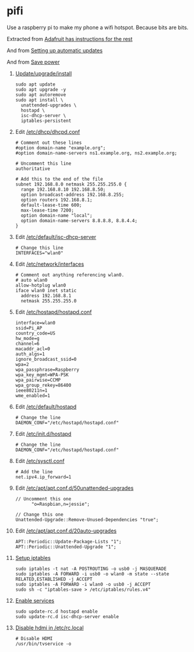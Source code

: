 # pifi

Use a raspberry pi to make my phone a wifi hotspot.  Because bits are bits.

Extracted from [Adafruit has instructions for the rest](https://cdn-learn.adafruit.com/downloads/pdf/setting-up-a-raspberry-pi-as-a-wifi-access-point.pdf)

And from [Setting up automatic updates](https://blog.dantup.com/2016/04/setting-up-automatic-updates-on-raspberry-pi-raspbian-jessie/)

And from [Save power](https://github.com/geerlingguy/raspberry-pi-dramble/issues/58)

1. [Update/upgrade/install](setup.sh)
    ```
    sudo apt update
    sudo apt upgrade -y
    sudo apt autoremove
    sudo apt install \
      unattended-upgrades \
      hostapd \
      isc-dhcp-server \
      iptables-persistent
    ```
1. Edit [/etc/dhcp/dhcpd.conf](etc/dhcp/dhcpd.conf)
    ```
    # Comment out these lines
    #option domain-name "example.org";
    #option domain-name-servers ns1.example.org, ns2.example.org;

    # Uncomment this line
    authoritative
    
    # Add this to the end of the file
    subnet 192.168.8.0 netmask 255.255.255.0 {
      range 192.168.8.10 192.168.8.50;
      option broadcast-address 192.168.8.255;
      option routers 192.168.8.1;
      default-lease-time 600;
      max-lease-time 7200;
      option domain-name "local";
      option domain-name-servers 8.8.8.8, 8.8.4.4;
    }
    ```
1. Edit [/etc/default/isc-dhcp-server](etc/default/isc-dhcp-server)
    ```
    # Change this line
    INTERFACES="wlan0"
    ```
1. Edit [/etc/network/interfaces](etc/network/interfaces)
    ```
    # Comment out anything referencing wlan0.
    # auto wlan0
    allow-hotplug wlan0
    iface wlan0 inet static
      address 192.168.8.1
      netmask 255.255.255.0
    ```
1. Edit [/etc/hostapd/hostapd.conf](etc/hostapd/hostapd.conf)
    ```
    interface=wlan0
    ssid=Pi_AP
    country_code=US
    hw_mode=g
    channel=6
    macaddr_acl=0
    auth_algs=1
    ignore_broadcast_ssid=0
    wpa=2
    wpa_passphrase=Raspberry
    wpa_key_mgmt=WPA-PSK
    wpa_pairwise=CCMP
    wpa_group_rekey=86400
    ieee80211n=1
    wme_enabled=1
    ```
1. Edit [/etc/default/hostapd](etc/default/hostapd)
    ```
    # Change the line
    DAEMON_CONF="/etc/hostapd/hostapd.conf"
    ```
1. Edit [/etc/init.d/hostapd](etc/init.d/hostapd)
    ```
    # Change the line
    DAEMON_CONF="/etc/hostapd/hostapd.conf"
    ```
1. Edit [/etc/sysctl.conf](etc/sysctl.conf)
    ```
    # Add the line
    net.ipv4.ip_forward=1
    ```
1. Edit [/etc/apt/apt.conf.d/50unattended-upgrades](etc/apt/apt.conf.d/50unattended-upgrades)
    ```
    // Uncomment this one
          "o=Raspbian,n=jessie";

    // Change this one
    Unattended-Upgrade::Remove-Unused-Dependencies "true";

    ```
1. Edit [/etc/apt/apt.conf.d/20auto-upgrades](etc/apt/apt.conf.d/20auto-upgrades)
    ```
    APT::Periodic::Update-Package-Lists "1";
    APT::Periodic::Unattended-Upgrade "1";
    ```
1. [Setup iptables](wrapup.sh)
    ```
    sudo iptables -t nat -A POSTROUTING -o usb0 -j MASQUERADE
    sudo iptables -A FORWARD -i usb0 -o wlan0 -m state --state RELATED,ESTABLISHED -j ACCEPT
    sudo iptables -A FORWARD -i wlan0 -o usb0 -j ACCEPT
    sudo sh -c "iptables-save > /etc/iptables/rules.v4"
    ```
1. [Enable services](wrapup.sh)
    ```
    sudo update-rc.d hostapd enable
    sudo update-rc.d isc-dhcp-server enable
    ```
1. [Disable hdmi in /etc/rc.local](etc/rc.local)
    ```
    # Disable HDMI
    /usr/bin/tvservice -o
    ```
